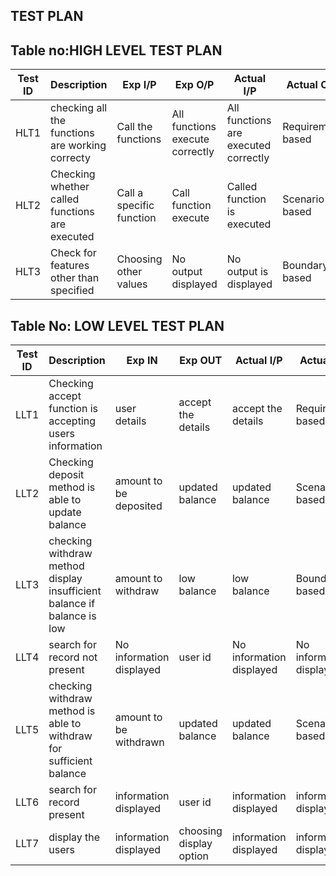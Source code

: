## TEST PLAN

## Table no:HIGH LEVEL TEST PLAN
|Test ID|Description|Exp I/P|Exp O/P|Actual I/P|Actual O/P|
|--------|----------|-------|-------|----------|-----------|
|HLT1|checking all the functions are working correcty|Call the functions|All functions execute correctly|All functions are executed correctly|Requirement based|
|HLT2|Checking whether called functions are executed|Call a specific function|Call function execute|Called function is executed|Scenario based|
|HLT3|Check for features other than specified|Choosing other values|No output displayed|No output is displayed|Boundary based|

## Table No: LOW LEVEL TEST PLAN
|Test ID|Description|Exp IN|Exp OUT|Actual I/P|Actual O/P|
|------|------------|------|-------|----------|----------|
|LLT1|Checking accept function is accepting users information|user details|accept the details|accept the details|Requirement based|
|LLT2|Checking deposit method is able to update balance|amount to be deposited|updated balance|updated balance|Scenario based|
|LLT3|checking withdraw method display insufficient balance if balance is low|amount to withdraw|low balance|low balance|Boundary based|
|LLT4|search for record not present|No information displayed|user id|No information displayed|No information displayed|
|LLT5|checking withdraw method is able to withdraw for sufficient balance|amount to be withdrawn|updated balance|updated balance|Scenario based|
|LLT6|search for record present|information displayed|user id|information displayed|information displayed|
|LLT7|display the users|information displayed|choosing display option|information displayed|information displayed|
